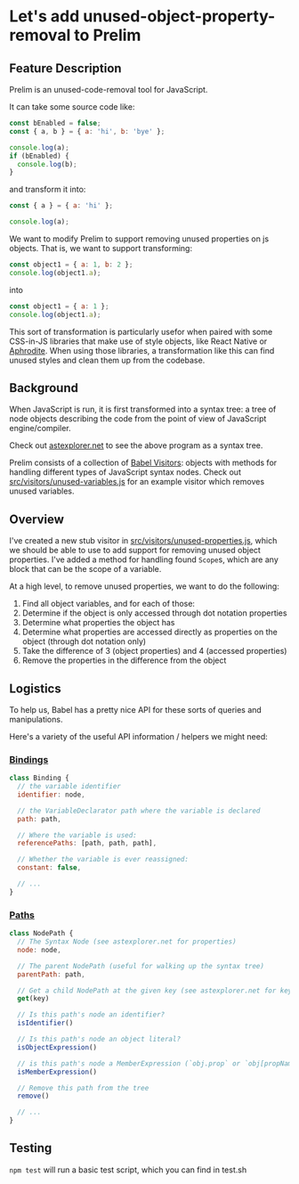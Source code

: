 # Let's add unused-object-property-removal to Prelim

## Feature Description

Prelim is an unused-code-removal tool for JavaScript.

It can take some source code like:

```javascript
const bEnabled = false;
const { a, b } = { a: 'hi', b: 'bye' };

console.log(a);
if (bEnabled) {
  console.log(b);
}
```

and transform it into:

```javascript
const { a } = { a: 'hi' };

console.log(a);
```

We want to modify Prelim to support removing unused properties on js objects.
That is, we want to support transforming:

```javascript
const object1 = { a: 1, b: 2 };
console.log(object1.a);
```

into

```javascript
const object1 = { a: 1 };
console.log(object1.a);
```

This sort of transformation is particularly usefor when paired with some
CSS-in-JS libraries that make use of style objects, like React Native or
[Aphrodite][aphrodite]. When using those libraries, a transformation like
this can find unused styles and clean them up from the codebase.

[aphrodite]: https://github.com/Khan/aphrodite


## Background

When JavaScript is run, it is first transformed into a syntax tree: a tree of
node objects describing the code from the point of view of JavaScript
engine/compiler.

Check out [astexplorer.net][astexample] to see the above program as a syntax tree.

[astexample]: https://astexplorer.net/#/gist/1a6a2d7fa664f25788beb46f6896fd20/e3306eb243ede793534be85221750e81f55fe89a

Prelim consists of a collection of [Babel Visitors][visitors]: objects with
methods for handling different types of JavaScript syntax nodes. Check out
[src/visitors/unused-variables.js](src/visitors/unused-variables.js)
for an example visitor which removes unused variables.

[visitors]: https://github.com/jamiebuilds/babel-handbook/blob/master/translations/en/plugin-handbook.md#visitors


## Overview

I've created a new stub visitor in [src/visitors/unused-properties.js](src/visitors/unused-properties.js),
which we should be able to use to add support for removing unused object
properties. I've added a method for handling found `Scope`s,
which are any block that can be the scope of a variable.

At a high level, to remove unused properties, we want to do the following:

1. Find all object variables, and for each of those:
2. Determine if the object is only accessed through dot notation properties
3. Determine what properties the object has
4. Determine what properties are accessed directly as properties on the object
   (through dot notation only)
5. Take the difference of 3 (object properties) and 4 (accessed properties)
6. Remove the properties in the difference from the object


## Logistics

To help us, Babel has a pretty nice API for these sorts of queries and
manipulations.

Here's a variety of the useful API information / helpers we might need:


### [Bindings][bindings]

[bindings]: https://github.com/jamiebuilds/babel-handbook/blob/master/translations/en/plugin-handbook.md#bindings

```javascript
class Binding {
  // the variable identifier
  identifier: node,

  // the VariableDeclarator path where the variable is declared
  path: path,

  // Where the variable is used:
  referencePaths: [path, path, path],

  // Whether the variable is ever reassigned:
  constant: false,

  // ...
}
```


### [Paths][paths]

[paths]: https://github.com/jamiebuilds/babel-handbook/blob/master/translations/en/plugin-handbook.md#paths

```javascript
class NodePath {
  // The Syntax Node (see astexplorer.net for properties)
  node: node,

  // The parent NodePath (useful for walking up the syntax tree)
  parentPath: path,

  // Get a child NodePath at the given key (see astexplorer.net for keys)
  get(key)

  // Is this path's node an identifier?
  isIdentifier()

  // Is this path's node an object literal?
  isObjectExpression()

  // is this path's node a MemberExpression (`obj.prop` or `obj[propName]`)
  isMemberExpression()

  // Remove this path from the tree
  remove()

  // ...
}
```

## Testing

`npm test` will run a basic test script, which you can find in test.sh

